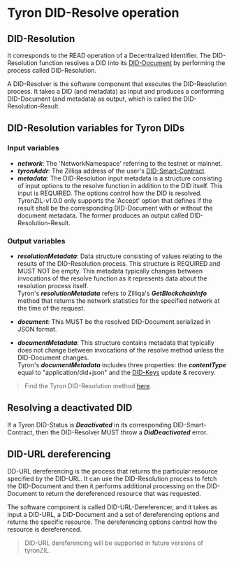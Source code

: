 # Tyron DID-Resolve operation

## DID-Resolution

It corresponds to the READ operation of a Decentralized Identifier. The DID-Resolution function resolves a DID into its [DID-Document](../did-document.md) by performing the process called DID-Resolution.

A DID-Resolver is the software component that executes the DID-Resolution process. It takes a DID (and metadata) as input and produces a conforming DID-Document (and metadata) as output, which is called the DID-Resolution-Result.

## DID-Resolution variables for Tyron DIDs

### Input variables

- ***network***: The 'NetworkNamespace' referring to the testnet or mainnet.
- ***tyronAddr***: The Zilliqa address of the user's [DID-Smart-Contract](../smart-contracts/DSC.md).
- ***metadata***: The DID-Resolution input metadata is a structure consisting of input options to the resolve function in addition to the DID itself. This input is REQUIRED. The options control how the DID is resolved. TyronZIL-v1.0.0 only supports the 'Accept' option that defines if the result shall be the corresponding DID-Document with or without the document metadata. The former produces an output called DID-Resolution-Result.

### Output variables

- ***resolutionMetadata***: Data structure consisting of values relating to the results of the DID-Resolution process. This structure is REQUIRED and MUST NOT be empty. This metadata typically changes between invocations of the resolve function as it represents data about the resolution process itself.  
Tyron's ***resolutionMetadata*** refers to Zilliqa's ***GetBlockchainInfo*** method that returns the network statistics for the specified network at the time of the request.

- ***document***: This MUST be the resolved DID-Document serialized in JSON format.
- ***documentMetadata***: This structure contains metadata that typically does not change between invocations of the resolve method unless the DID-Document changes.  
Tyron's ***documentMetadata*** includes three properties: the ***contentType*** equal to "application/did+json" and the [DID-Keys](../tyron-did-protocol.md#did-keys) update & recovery.

> Find the Tyron DID-Resolution method [here](https://github.com/julio-cabdu/tyronZIL-js/blob/master/src/lib/decentralized-identity/did-document.ts).

## Resolving a deactivated DID

If a Tyron DID-Status is ***Deactivated*** in its corresponding DID-Smart-Contract, then the DID-Resolver MUST throw a ***DidDeactivated*** error.

## DID-URL dereferencing

DD-URL dereferencing is the process that returns the particular resource specified by the DID-URL. It can use the DID-Resolution process to fetch the DID-Document and then it performs additional processing on the DID-Document to return the dereferenced resource that was requested.

The software component is called DID-URL-Dereferencer, and it takes as input a DID-URL, a DID-Document and a set of dereferencing options and returns the specific resource. The dereferencing options control how the resource is dereferenced.

> DID-URL dereferencing will be supported in future versions of tyronZIL.

